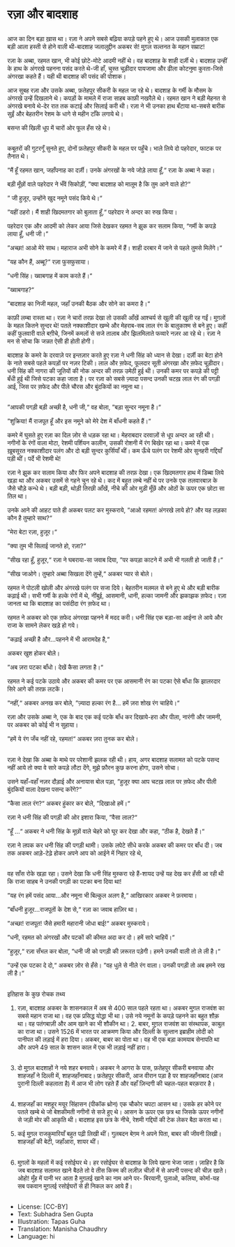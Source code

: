 # रज़ा और बादशाह

##
आज का दिन बड़ा ख़ास था। रज़ा ने अपने सबसे बढ़िया कपड़े पहने हुए थे। आज उसकी मुलाकात एक बड़ी आला हस्ती से होने वाली थी-बादशाह जलालुद्दीन अकबर से! मुग़ल सल्तनत के महान सम्राट!

रज़ा के अब्बा, रहमत खान, भी कोई छोटे-मोटे आदमी नहीं थे। वह बादशाह के शाही दर्ज़ी थे। बादशाह उन्हीं के हाथ के अंगरखे पहनना पसंद करते थे-जी हाँ, चुस्त चूड़ीदार पायजामा और ढीला कोटनुमा कुरता-जिसे अंगरखा कहते हैं। यही थी बादशाह की पसंद की पोशाक।

आज सुबह रज़ा और उसके अब्बा, फ़तेहपुर सीकरी के महल जा रहे थे। बादशाह के गर्मी के मौसम के अंगरखे उन्हें दिखलाने थे। कपड़ों के मामले में राजा साहब काफ़ी नखरैले थे। रहमत खान ने बड़ी मेहनत से अंगरखे बनाये थे-देर रात तक कटाई और सिलाई करी थी। रज़ा ने भी उनका हाथ बँटाया था-सबसे बारीक सुईं और बेहतरीन रेशम के धागे से महीन टाँके लगाये थे। 

बसन्त की खिली धूप में चारों ओर फूल हँस रहे थे।

##
कबूतरों की गुटरगूँ सुनते हुए, दोनों फ़तेहपुर सीकरी के महल पर पहुँचे। भाले लिये दो पहरेदार, फाटक पर तैनात थे।

”मैं हूँ रहमत खान, जहाँपनाह का दर्ज़ी। उनके अंगरखों के नये जोड़े लाया हूँ,“ रज़ा के अब्बा ने कहा।

बड़ी मूँछों वाले पहरेदार ने भँवें सिकोड़ीं, ”क्या बादशाह को मालूम है कि तुम आने वाले हो?“

” जी हुज़ूर, उन्होंने खुद नमूने पसंद किये थे।“

”यहीं ठहरो। मैं शाही खिदमतगार को बुलाता हूँ,“ पहरेदार ने अन्दर का रुख किया।

पहरेदार एक और आदमी को लेकर आया जिसे देखकर रहमत ने झुक कर सलाम किया, “गर्मी के कपड़े लाया हूँ, धनी जी।”

”अच्छा! आओ मेरे साथ। महाराज अभी सोने के कमरे में हैं। शाही दरबार में जाने से पहले तुमसे मिलेंगे।“

”यह कौन हैं, अब्बू?“ रज़ा फुसफुसाया।

”धनी सिंह। ख्वाबगाह में काम करते हैं।“

”ख्वाबगाह?“

”बादशाह का निजी महल, जहाँ उनकी बैठक और सोने का कमरा है।“

काफ़ी लम्बा रास्ता था। रज़ा ने चारों तरफ़ देखा तो उसकी आँखें आश्‍चर्य से खुली की खुली रह गईं। मुग़लों के महल कितने सुन्दर थे! पतले नक्काशीदार खम्भे और मेहराब-सब लाल रंग के बालुकाश्म से बने हुए। कहीं कहीं फुलवारी वाले बग़ीचे, जिनमें कमलों से सजे तालाब और झिलमिलाते फव्वारे नज़र आ रहे थे। रज़ा ने मन से सोचा कि जन्नत ऐसी ही होती होगी।

बादशाह के कमरे के दरवाज़े पर इन्तज़ार करते हुए रज़ा ने धनी सिंह को ध्यान से देखा। दर्ज़ी का बेटा होने के नाते सबसे पहले कपड़ों पर नज़र टिकी। लाल और स़फेद, फूलदार सूती अंगरखा और स़फेद चूड़ीदार। धनी सिंह की नागरा की जूतियों की नोक अन्दर की तरफ़ उमेठी हुई थी। उनकी कमर पर कपड़े की पट्टी बँधी हुई थी जिसे पटका कहा जाता है। पर रज़ा को सबसे ज़्यादा पसन्द उनकी चटख़ लाल रंग की पगड़ी आई, जिस पर स़फेद और पीले चौरस और बुंदकियों का नमूना था।

##
”आपकी पगड़ी बड़ी अच्छी है, धनी जी,“ वह बोला, ”बड़ा सुन्दर नमूना है।“

”शुक्रिया! मैं राजपूत हूँ और इस नमूने को मेरे देश में बाँधनी कहते हैं।“

कमरे में घुसते हुए रज़ा का दिल ज़ोर से धड़क रहा था। मेहराबदार दरवाज़ों से धूप अन्दर आ रही थी। नगीनों के रंगों वाला मोटा, रेशमी पर्शियन कालीन, उसकी रोशनी में रंग बिखेर रहा था। कमरे में एक ख़ूबसूरत नक्काशीदार पलंग और दो बड़ी सुन्दर कुर्सियाँ थीं। कम ऊँचे पलंग पर रेशमी ओर सुनहरी गद्दियाँ पड़ी थीं। पर्दे भी रेशमी थे!

रज़ा ने झुक कर सलाम किया और फिर अपने बादशाह की तरफ़ देखा। एक खिदमतगार हाथ में डिब्बा लिये खड़ा था और अकबर उसमें से गहने चुन रहे थे। कद में बहुत लम्बे नहीं थे पर उनके एक तलवारबाज़ के जैसे चौड़े कन्धे थे। बड़ी बड़ी, थोड़ी तिरछी आँखें, नीचे की ओर मुड़ी मूँछें और ओठों के ऊपर एक छोटा सा तिल था।

उनके आने की आहट पाते ही अकबर पलट कर मुस्कराये, ”आओ रहमत! अंगरखे लाये हो? और यह लड़का कौन है तुम्हारे साथ?“

”मेरा बेटा रज़ा, हुज़ूर।“

”क्या तुम भी सिलाई जानते हो, रज़ा?“

”सीख रहा हूँ, हुज़ूर,“ रज़ा ने घबराया-सा जवाब दिया, ”पर कपड़ा काटने में अभी भी गलती हो जाती हैं।“

”सीख जाओगे। तुम्हारे अब्बा सिखला देंगे तुम्हें,“ अकबर प्यार से बोले।

रहमत ने पोटली खोली और अंगरखे पलंग पर सजा दिये। बेहतरीन मलमल से बने हुए थे और बड़ी बारीक कढ़ाई थी। सभी गर्मी के हल्के रंगों में थे, नींबुई, आसमानी, धानी, हल्का जामनी और झकाझक स़फेद। रज़ा जानता था कि बादशाह का पसंदीदा रंग स़फेद था।

रहमत ने अकबर को एक स़फेद अंगरखा पहनने में मदद करी। धनी सिंह एक बड़ा-सा आईना ले आये और राजा के सामने लेकर खड़े हो गये।

”कढ़ाई अच्छी है और...पहनने में भी आरामदेह है,“ 

अकबर खुश होकर बोले।

”अब ज़रा पटका बाँधो। देखें कैसा लगता है।“

रहमत ने कई पटके उठाये और अकबर की कमर पर एक आसमानी रंग का पटका ऐसे बाँधा कि झालरदार सिरे आगे की तरफ़ लटकें।

”नहीं,“ अकबर अनख कर बोले, ”ज़्यादा हल्का रंग है... हमें ज़रा शोख रंग चाहिये।“

रज़ा और उसके अब्बा ने, एक के बाद एक कई पटके बाँध कर दिखाये-हरा और पीला, नारंगी और जामनी, पर अकबर को कोई भी न सुहाया।

”हमें ये रंग जँच नहीं रहे, रहमत!“ अकबर ज़रा तुनक
कर बोले।

##
रज़ा ने देखा कि अब्बा के माथे पर परेशानी झलक रही थी। हाय, अगर बादशाह सलामत को पटके पसन्द नहीं आये तो क्या वे सारे कपड़े लौटा देंगे, मुझे फ़ौरन कुछ करना होगा, उसने सोचा।

उसने यहाँ-वहाँ नज़र दौड़ाई और अनायास बोल पड़ा, ”हुज़ूर क्या आप चटख़ लाल पर स़फेद और पीली बुंदकियों वाला देखना पसन्द करेंगे?“

”कैसा लाल रंग?“ अकबर हुंकार कर बोले,
”दिखाओ हमें।“

रज़ा ने धनी सिंह की पगड़ी की ओर इशारा किया,
”वैसा लाल?“

”हूँ ...“ अकबर ने धनी सिंह के मूछों वाले चेहरे को घूर कर देखा और कहा, ”ठीक है, देखते हैं।“

रज़ा ने लपक कर धनी सिंह की पगड़ी थामी। उसके लपेटे सीधे करके अकबर की कमर पर बाँध दी। जब तक अकबर आड़े-टेढ़े होकर अपने आप को आईने में निहार रहे थे,

##
वह साँस रोके खड़ा रहा। उसने देखा कि धनी सिंह मुस्करा रहे हैं-शायद उन्हें यह देख कर हँसी आ रही थी कि राजा साहब ने उनकी पगड़ी का पटका बना दिया था!

”यह रंग हमें पसंद आया...और नमूना भी बिल्कुल अलग है,“ आखिरकार अकबर ने फ़रमाया।

”बाँधनी हुज़ूर...राजपूतों के देश से,“ रज़ा का जवाब
हाज़िर था।

”अच्छा! राजपूत! जैसे हमारी महारानी जोधा बाई!“
अकबर मुस्कराये।

”धनी, रहमत को अंगरखों और पटकों की कीमत अदा कर दो। हमें सारे चाहियें।“

”हुज़ूर,“ रज़ा सँभल कर बोला, ”धनी जी को पगड़ी की ज़रूरत पड़ेगी। हमने उनकी वाली तो ले ली है।“

”उन्हें एक पटका दे दो,“ अकबर ज़ोर से हँसे। ”वह धुले से नीले रंग वाला। उनकी पगड़ी तो अब हमने रख ली है।“

##
इतिहास के कुछ रोचक तथ्य
1. रज़ा, बादशाह अकबर के शासनकाल में अब से 400 साल पहले रहता था। अकबर मुग़ल राजवंश का सबसे महान राजा था। वह एक प्रसिद्ध योद्धा भी था। उसे नये नमूनों के कपड़े पहनने का बहुत शौक़ था। वह पतंगबाज़ी और आम खाने का भी शौकीन था। 2. बाबर, मुग़ल राजवंश का संस्थापक, काबुल का राजा था। उसने 1526 में भारत पर आक्रमण किया और दिल्ली के सुल्तान इब्राहीम लोदी को पानीपत की लड़ाई में हरा दिया। अकबर, बाबर का पोता था। वह भी एक बड़ा कामयाब सेनापति था और अपने 49 साल के शासन काल में एक भी लड़ाई नहीं हारा।

##
3. दो मुग़ल बादशाहों ने नये शहर बनवाये। अकबर ने आगरा के पास, फ़तेहपुर सीकरी बनवाया और शाहजहाँ ने दिल्ली में, शाहजहाँनाबाद। फ़तेहपुर सीकरी, आज वीरान पड़ा है पर शाहजहाँनाबाद (आज पुरानी दिल्ली कहलाता है) में आज भी लोग रहते हैं और वहाँ ज़िन्दगी की चहल-पहल बरक़रार है।

##
4. शाहजहाँ का मशहूर मयूर सिंहासन (पीकॉक थ्रोन) एक चौकोर चपटा आसन था। उसके हर कोने पर पतले खम्बे थे जो बेशकीमती नगीनों से सजे हुए थे। आसन के ऊपर एक छत्र था जिसके ऊपर नगीनों से जड़ी मोर की आकृति थी। बादशाह इस छत्र के नीचे, रेशमी गद्दियों की टेक लेकर बैठा करता था।

5. कई मुग़ल राजकुमारियाँ बहुत पढ़ी लिखी थीं। गुलबदन बेग़म ने अपने पिता, बाबर की जीवनी लिखी। शाहजहाँ की बेटी, जहाँआरा, शायर थीं।

##
6. मुग़लों के महलों में कई रसोईघर थे। हर रसोईघर से बादशाह के लिये खाना भेजा जाता। ज़ाहिर है कि जब बादशाह सलामत खाने बैठते तो वे तीस किस्म की लज़ीज़ चीज़ों में से अपनी पसन्द की चीज़ खाते। ओहो! मुँह में पानी भर आता है मुग़लई खाने का नाम आने पर- बिरयानी, पुलाओ, कलिया, कोर्मा-यह सब पकवान मुग़लई रसोईघरों से ही निकल कर आये हैं।

##
* License: [CC-BY]
* Text: Subhadra Sen Gupta
* Illustration: Tapas Guha
* Translation: Manisha Chaudhry
* Language: hi
